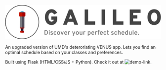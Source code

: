 ![logo-image](https://raw.githubusercontent.com/rachitag22/galileo/master/static/img/logo3.png)

An upgraded version of UMD's deteroriating VENUS app. Lets you find an optimal schedule based on your classes and preferences.

Built using Flask (HTML/CSS/JS + Python). Check it out at ![demo-link](https://hackstreetboys-galileo.herokuapp.com).
